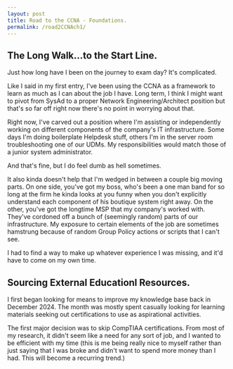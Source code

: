 ```yaml
---
layout: post
title: Road to the CCNA - Foundations.
permalink: /road2CCNAch1/
---
```


## The Long Walk...to the Start Line. 

Just how long have I been on the journey to exam day? It's complicated. 

Like I said in my first entry, I've been using the CCNA as a framework to learn as much as I can about the job I have. Long term, I think I might want to pivot from SysAd to a proper Network Engineering/Architect position but that's so far off right now there's no point in worrying about that.

Right now, I've carved out a position where I'm assisting or independently working on different components of the company's IT infrastructure. Some days I'm doing boilerplate Helpdesk stuff, others I'm in the server room troubleshooting one of our UDMs. My responsibilities would match those of a junior system administrator. 

And that's fine, but I do feel dumb as hell sometimes. 

It also kinda doesn't help that I'm wedged in between a couple big moving parts. On one side, you've got my boss, who's been a one man band for so long at the firm he kinda looks at you funny when you don't explicitly understand each component of his boutique system right away. On the other, you've got the longtime MSP that my company's worked with. They've cordoned off a bunch of (seemingly random) parts of our infrastructure. My exposure to certain elements of the job are sometimes hamstrung because of random Group Policy actions or scripts that I can't see.

I had to find a way to make up whatever experience I was missing, and it'd have to come on my own time. 

## Sourcing External Educationl Resources.

I first began looking for means to improve my knowledge base back in December 2024. The month was mostly spent casually looking for learning materials seeking out certifications to use as aspirational activities. 

The first major decision was to skip CompTIAA certifications. From most of my research, it didn't seem like a need for any sort of job, and I wanted to be efficient with my time (this is me being really nice to myself rather than just saying that I was broke and didn't want to spend more money than I had. This will become a recurring trend.)